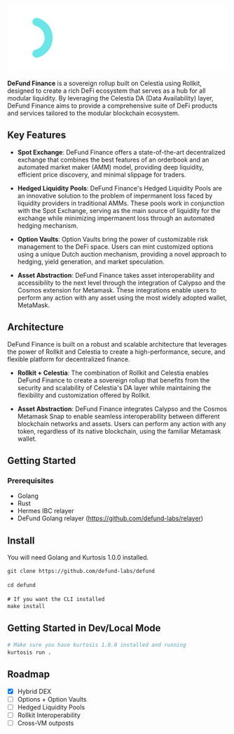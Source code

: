 <p align="center">
  <img src="https://github.com/defund-labs/defund/blob/d80730b57ed80a1f75c5d9990faa16efa7477e92/Defund-BrandAssets/Banners/DeFund-White.png" alt="DeFund Finance"/>
</p>

**DeFund Finance** is a sovereign rollup built on Celestia using Rollkit, designed to create a rich DeFi ecosystem that serves as a hub for all modular liquidity. By leveraging the Celestia DA (Data Availability) layer, DeFund Finance aims to provide a comprehensive suite of DeFi products and services tailored to the modular blockchain ecosystem.

## Key Features

- **Spot Exchange**: DeFund Finance offers a state-of-the-art decentralized exchange that combines the best features of an orderbook and an automated market maker (AMM) model, providing deep liquidity, efficient price discovery, and minimal slippage for traders.

- **Hedged Liquidity Pools**: DeFund Finance's Hedged Liquidity Pools are an innovative solution to the problem of impermanent loss faced by liquidity providers in traditional AMMs. These pools work in conjunction with the Spot Exchange, serving as the main source of liquidity for the exchange while minimizing impermanent loss through an automated hedging mechanism.

- **Option Vaults**: Option Vaults bring the power of customizable risk management to the DeFi space. Users can mint customized options using a unique Dutch auction mechanism, providing a novel approach to hedging, yield generation, and market speculation.

- **Asset Abstraction**: DeFund Finance takes asset interoperability and accessibility to the next level through the integration of Calypso and the Cosmos extension for Metamask. These integrations enable users to perform any action with any asset using the most widely adopted wallet, MetaMask.

## Architecture

DeFund Finance is built on a robust and scalable architecture that leverages the power of Rollkit and Celestia to create a high-performance, secure, and flexible platform for decentralized finance.

- **Rollkit + Celestia**: The combination of Rollkit and Celestia enables DeFund Finance to create a sovereign rollup that benefits from the security and scalability of Celestia's DA layer while maintaining the flexibility and customization offered by Rollkit.

- **Asset Abstraction**: DeFund Finance integrates Calypso and the Cosmos Metamask Snap to enable seamless interoperability between different blockchain networks and assets. Users can perform any action with any token, regardless of its native blockchain, using the familiar Metamask wallet.

## Getting Started

### Prerequisites

- Golang
- Rust
- Hermes IBC relayer
- DeFund Golang relayer (https://github.com/defund-labs/relayer)

## Install

You will need Golang and Kurtosis 1.0.0 installed. 

```
git clone https://github.com/defund-labs/defund

cd defund

# If you want the CLI installed
make install
```

## Getting Started in Dev/Local Mode

```bash
# Make sure you have kurtosis 1.0.0 installed and running
kurtosis run .
```

## Roadmap

- [x] Hybrid DEX
- [ ] Options + Option Vaults
- [ ] Hedged Liquidity Pools
- [ ] Rollkit Interoperability
- [ ] Cross-VM outposts
